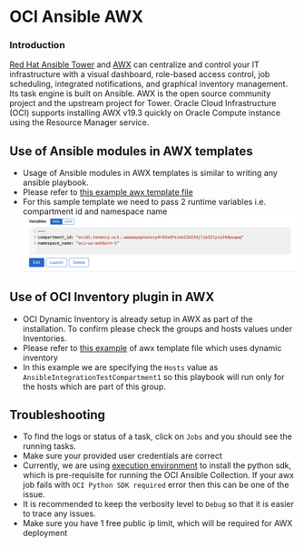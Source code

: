 # OCI Ansible AWX

### Introduction

[Red Hat Ansible Tower](https://docs.ansible.com/ansible-tower/latest/html/administration/index.html) and [AWX](https://github.com/ansible/awx) can centralize and control your IT infrastructure with a visual dashboard, role-based access control, job scheduling, integrated notifications, and graphical inventory management. Its task engine is built on Ansible. AWX is the open source community project and the upstream project for Tower.
Oracle Cloud Infrastructure (OCI) supports installing AWX v19.3 quickly on Oracle Compute instance using the Resource Manager service.

## Use of Ansible modules in AWX templates

 - Usage of Ansible modules in AWX templates is similar to writing any ansible playbook.
 - Please refer to [this example awx template file](https://github.com/oracle/oci-ansible-collection/blob/master/docs/guides/awx/awx_samples/list_objects.yaml)
 - For this sample template we need to pass 2 runtime variables i.e. compartment id and namespace name
![](awx/images/awx/AWX_runtime_variable.png)


## Use of OCI Inventory plugin in AWX

- OCI Dynamic Inventory is already setup in AWX as part of the installation. To confirm please check the groups and hosts values under Inventories.
- Please refer to [this example](https://github.com/oracle/oci-ansible-collection/blob/master/docs/guides/awx/awx_samples/sample_dynamic_inventory.yaml) of awx template file which uses dynamic inventory
- In this example we are specifying the `Hosts` value as `AnsibleIntegrationTestCompartment1` so this playbook will run only for the hosts which are part of this group.


## Troubleshooting

- To find the logs or status of a task, click on `Jobs` and you should see the running tasks.
- Make sure your provided user credentials are correct
- Currently, we are using [execution environment](https://docs.ansible.com/ansible-tower/latest/html/administration/external_execution_envs.html) to install the python sdk, which is pre-requisite for running the OCI Ansible Collection. If your awx job fails with `OCI Python SDK required` error then this can be one of the issue.
- It is recommended to keep the verbosity level to `Debug` so that it is easier to trace any issues.
- Make sure you have 1 free public ip limit, which will be required for AWX deployment
